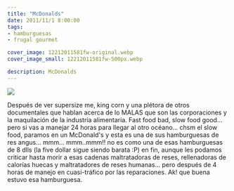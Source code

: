 ```yaml
---
title: "McDonalds"
date: 2011/11/1 8:00:00
tags: 
- hamburguesas
- frugal gourmet

cover_image: 12212011581fw-original.webp
cover_image_small: 12212011581fw-500px.webp

description: McDonalds
---
```



[![](12212011581fw)](12212011581fw-original.webp)

Después de ver supersize me, king corn y una plétora de otros documentales que hablan acerca de lo MALAS que son las corporaciones y la maquilación de la industria alimentaria. Fast food bad, slow food good... pero si vas a manejar 24 horas para llegar al otro océano... chsm el slow food, paramos en un McDonald's y esta es una de sus hamburguesas de res angus... mmm... mmm..mmm!! no es como una de esas hamburguesas de 8 dlls (la five dollar sigue siendo barata :P) en fin, aunque les podamos criticar hasta morir a esas cadenas maltratadoras de reses, rellenadoras de calorías huecas y maltratadores de reses humanas... pero después de 4 horas de manejo en cuasi-tráfico por las reparaciones. Ak! que buena estuvo esa hamburguesa.
